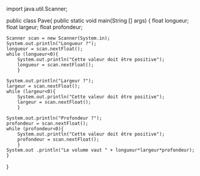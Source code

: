 import java.util.Scanner;

public class Pave{
	public static void main(String [] args) {
	float longueur;
	float largeur;
	float profondeur;
	
	Scanner scan = new Scanner(System.in);
	System.out.println("Longueur ?");
	longueur = scan.nextFloat();
	while (longueur<0){
		System.out.println("Cette valeur doit être positive");
		longueur = scan.nextFloat();
		}
	
	System.out.println("Largeur ?");
	largeur = scan.nextFloat();
	while (largeur<0){
		System.out.println("Cette valeur doit être positive");
		largeur = scan.nextFloat();
		}

	System.out.println("Profondeur ?");
	profondeur = scan.nextFloat();
	while (profondeur<0){
		System.out.println("Cette valeur doit être positive");
		profondeur = scan.nextFloat();
		}
	System.out .println("Le volume vaut " + longueur*largeur*profondeur);
	}
}
